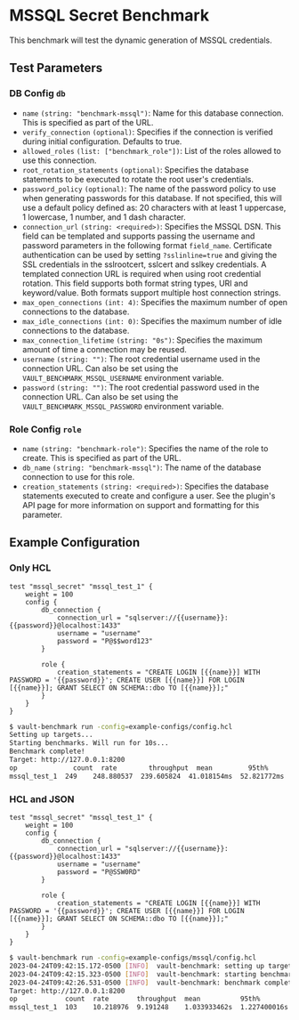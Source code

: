 # MSSQL Secret Benchmark

This benchmark will test the dynamic generation of MSSQL credentials.

## Test Parameters

### DB Config `db`

- `name` `(string: "benchmark-mssql")`: Name for this database connection. This is specified as part of the URL.
- `verify_connection` `(optional)`: Specifies if the connection is verified during initial configuration. Defaults to true.
- `allowed_roles` `(list: ["benchmark_role"])`: List of the roles allowed to use this connection.
- `root_rotation_statements` `(optional)`: Specifies the database statements to be executed to rotate the root user's credentials.
- `password_policy` `(optional)`: The name of the password policy to use when generating passwords for this database. If not specified, this will use a default policy defined as: 20 characters with at least 1 uppercase, 1 lowercase, 1 number, and 1 dash character.
- `connection_url` `(string: <required>)`: Specifies the MSSQL DSN. This field can be templated and supports passing the username and password parameters in the following format `field_name`. Certificate authentication can be used by setting `?sslinline=true` and giving the SSL credentials in the sslrootcert, sslcert and sslkey credentials. A templated connection URL is required when using root credential rotation. This field supports both format string types, URI and keyword/value. Both formats support multiple host connection strings.
- `max_open_connections` `(int: 4)`: Specifies the maximum number of open connections to the database.
- `max_idle_connections` `(int: 0)`: Specifies the maximum number of idle connections to the database.
- `max_connection_lifetime` `(string: "0s")`: Specifies the maximum amount of time a connection may be reused.
- `username` `(string: "")`: The root credential username used in the connection URL. Can also be set using the `VAULT_BENCHMARK_MSSQL_USERNAME` environment variable.
- `password` `(string: "")`: The root credential password used in the connection URL. Can also be set using the `VAULT_BENCHMARK_MSSQL_PASSWORD` environment variable.

### Role Config `role`

- `name` `(string: "benchmark-role")`: Specifies the name of the role to create. This is specified as part of the URL.
- `db_name` `(string: "benchmark-mssql")`: The name of the database connection to use for this role.
- `creation_statements` `(string: <required>)`: Specifies the database statements executed to create and configure a user. See the plugin's API page for more information on support and formatting for this parameter.

## Example Configuration

### Only HCL
```hcl
test "mssql_secret" "mssql_test_1" {
    weight = 100
    config {
        db_connection {
            connection_url = "sqlserver://{{username}}:{{password}}@localhost:1433"
            username = "username"
            password = "P@$$word123"
        }

        role {
            creation_statements = "CREATE LOGIN [{{name}}] WITH PASSWORD = '{{password}}'; CREATE USER [{{name}}] FOR LOGIN [{{name}}]; GRANT SELECT ON SCHEMA::dbo TO [{{name}}];"
        }
    }
}
```

```bash
$ vault-benchmark run -config=example-configs/config.hcl
Setting up targets...
Starting benchmarks. Will run for 10s...
Benchmark complete!
Target: http://127.0.0.1:8200
op              count  rate        throughput  mean         95th%        99th%        successRatio
mssql_test_1  249    248.880537  239.605824  41.018154ms  52.821772ms  58.667201ms  100.00%
```

### HCL and JSON

```hcl
test "mssql_secret" "mssql_test_1" {
    weight = 100
    config {
        db_connection {
            connection_url = "sqlserver://{{username}}:{{password}}@localhost:1433"
            username = "username"
            password = "P@SSW0RD"
        }

        role {
            creation_statements = "CREATE LOGIN [{{name}}] WITH PASSWORD = '{{password}}'; CREATE USER [{{name}}] FOR LOGIN [{{name}}]; GRANT SELECT ON SCHEMA::dbo TO [{{name}}];"
        }
    }
}
```

```bash
$ vault-benchmark run -config=example-configs/mssql/config.hcl
2023-04-24T09:42:15.172-0500 [INFO]  vault-benchmark: setting up targets
2023-04-24T09:42:15.323-0500 [INFO]  vault-benchmark: starting benchmarks: duration=10s
2023-04-24T09:42:26.531-0500 [INFO]  vault-benchmark: benchmark complete
Target: http://127.0.0.1:8200
op            count  rate       throughput  mean          95th%         99th%         successRatio
mssql_test_1  103    10.218976  9.191248    1.033933462s  1.227400016s  1.275721642s  100.00%
```
